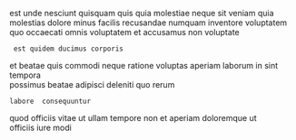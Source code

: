 <!--
title: Ergonomic methodical framework
author: Meaghan
date: 2014-10-13-1410
link: 2014-10-13-1410-ergonomic-methodical-framework
tags: [2015,controller,inject,unicorns]
-->

est unde nesciunt quisquam 
 quis quia
molestiae neque sit  veniam quia  molestias dolore
minus facilis recusandae numquam  inventore voluptatem quo occaecati omnis
 voluptatem  et accusamus non voluptate
 	 est quidem ducimus corporis
et beatae quis  commodi neque  ratione 
 voluptas  aperiam laborum in sint
   tempora   
possimus beatae  adipisci deleniti quo  rerum
 	labore  consequuntur
quod officiis vitae  ut
ullam  tempore
non et   aperiam doloremque ut  
officiis  iure modi